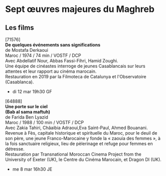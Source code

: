 # Sept œuvres majeures du Maghreb

## Les films

[71576]  
**De quelques événements sans significations**  
de Mostafa Derkaoui  
Maroc / 1974 / 74 min / VOSTF / DCP  
Avec Abdellatif Nour, Abbas Fassi-Fihri, Hamid Zoughi.  
Une équipe de cinéastes interroge de jeunes Casablancais sur leurs attentes et leur rapport au cinéma marocain.  
Restauration en 2019 par la Filmoteca de Catalunya et l'Observatoire (Casablanca).

- di 12 mar 19h30 GF

[64888]  
**Une porte sur le ciel**  
**(Bab al sama maftuh)**  
de Farida Ben Lyazid  
Maroc / 1988 / 100 min / VOSTF / DCP  
Avec Zakia Tahiri, Châaibia Adraoui,Eva Saint-Paul, Ahmed Bouanani.  
Revenue à Fès, capitale historique et spirituelle du Maroc, pour le deuil de son père, une jeune Franco-Marocaine y fonde la « zaouia des femmes », à la fois sanctuaire religieux, lieu de pèlerinage et refuge pour femmes en détresse.  
Restauration par Transnational Moroccan Cinema Project from the University of Exeter (UK), le Centre du Cinéma Marocain, et Dragon DI (UK).

- me 8 mar 16h30 JE

